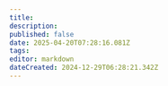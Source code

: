```yaml
---
title: 
description: 
published: false
date: 2025-04-20T07:28:16.081Z
tags: 
editor: markdown
dateCreated: 2024-12-29T06:28:21.342Z
---
```


<a></a>